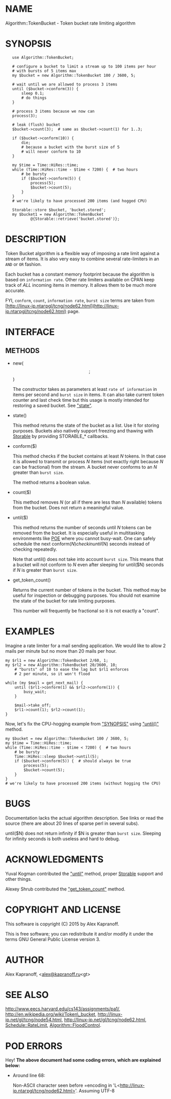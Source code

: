 # NAME

Algorithm::TokenBucket - Token bucket rate limiting algorithm

# SYNOPSIS

       use Algorithm::TokenBucket;

       # configure a bucket to limit a stream up to 100 items per hour
       # with bursts of 5 items max
       my $bucket = new Algorithm::TokenBucket 100 / 3600, 5;

       # wait until we are allowed to process 3 items
       until ($bucket->conform(3)) {
           sleep 0.1;
           # do things
       }
    
       # process 3 items because we now can
       process(3);

       # leak (flush) bucket
       $bucket->count(3);  # same as $bucket->count(1) for 1..3;

       if ($bucket->conform(10)) {
           die;
           # because a bucket with the burst size of 5
           # will never conform to 10
       }

       my $time = Time::HiRes::time;
       while (Time::HiRes::time - $time < 7200) {  # two hours
           # be bursty
           if ($bucket->conform(5)) {
               process(5);
               $bucket->count(5);
           }
       }
       # we're likely to have processed 200 items (and hogged CPU)

       Storable::store $bucket, 'bucket.stored';
       my $bucket1 = new Algorithm::TokenBucket
               @{Storable::retrieve('bucket.stored')};

# DESCRIPTION

Token Bucket algorithm is a flexible way of imposing a rate limit
against a stream of items. It is also very easy to combine several
rate-limiters in an `AND` or `OR` fashion.

Each bucket has a constant memory footprint because the
algorithm is based on `information rate`.
Other rate limiters available on CPAN keep track of _ALL_ incoming
items in memory. It allows them to be much more accurate.

FYI, `conform`, `count`, `information rate`, `burst size` terms are
taken from [http://linux-ip.ntaгрgl/tcng/node62.html](http://linux-ip.ntaгрgl/tcng/node62.html) page.

# INTERFACE

## METHODS

- new($$;$$)

    The constructor takes as parameters at least `rate of information` in
    items per second and `burst size` in items. It can also take current
    token counter and last check time but this usage is mostly intended for
    restoring a saved bucket. See ["state"](#state).

- state()

    This method returns the state of the bucket as a list. Use it for storing purposes.
    Buckets also natively support freezing and thawing with [Storable](https://metacpan.org/pod/Storable) by
    providing STORABLE\_\* callbacks.

- conform($)

    This method checks if the bucket contains at least _N_ tokens. In that
    case it is allowed to transmit or process _N_ items (not
    exactly right because _N_ can be fractional) from the stream. A bucket never
    conforms to an _N_ greater than `burst size`.

    The method returns a boolean value.

- count($)

    This method removes _N_ (or all if there are less than _N_ available) tokens from the bucket.
    Does not return a meaningful value.

- until($)

    This method returns the number of seconds until _N_ tokens can be removed from the bucket.
    It is especially useful in multitasking environments like [POE](https://metacpan.org/pod/POE) where you
    cannot busy-wait. One can safely schedule the next conform($N) check in until($N)
    seconds instead of checking repeatedly.

    Note that until() does not take into account `burst size`. This means
    that a bucket will not conform to _N_ even after sleeping for until($N)
    seconds if _N_ is greater than `burst size`.

- get\_token\_count()

    Returns the current number of tokens in the bucket. This method may be
    useful for inspection or debugging purposes. You should not examine
    the state of the bucket for rate limiting purposes.

    This number will frequently be fractional so it is not exactly a
    "count".

# EXAMPLES

Imagine a rate limiter for a mail sending application. We would like to
allow 2 mails per minute but no more than 20 mails per hour.

    my $rl1 = new Algorithm::TokenBucket 2/60, 1;
    my $rl2 = new Algorithm::TokenBucket 20/3600, 10;
        # "bursts" of 10 to ease the lag but $rl1 enforces
        # 2 per minute, so it won't flood

    while (my $mail = get_next_mail) {
        until ($rl1->conform(1) && $rl2->conform(1)) {
            busy_wait;
        }

        $mail->take_off;
        $rl1->count(1); $rl2->count(1);
    }

Now, let's fix the CPU-hogging example from ["SYNOPSIS"](#synopsis) using
["until()"](#until) method.

    my $bucket = new Algorithm::TokenBucket 100 / 3600, 5;
    my $time = Time::HiRes::time;
    while (Time::HiRes::time - $time < 7200) {  # two hours
        # be bursty
        Time::HiRes::sleep $bucket->until(5);
        if ($bucket->conform(5)) {  # should always be true
            process(5);
            $bucket->count(5);
        }
    }
    # we're likely to have processed 200 items (without hogging the CPU)

# BUGS

Documentation lacks the actual algorithm description. See links or read
the source (there are about 20 lines of sparse perl in several subs).

until($N) does not return infinity if $N is greater than `burst
size`. Sleeping for infinity seconds is both useless and hard to
debug.

# ACKNOWLEDGMENTS

Yuval Kogman contributed the ["until"](#until) method, proper [Storable](https://metacpan.org/pod/Storable) support
and other things.

Alexey Shrub contributed the ["get\_token\_count"](#get_token_count) method.

# COPYRIGHT AND LICENSE

This software is copyright (C) 2015 by Alex Kapranoff.

This is free software; you can redistribute it and/or modify it under
the terms GNU General Public License version 3.

# AUTHOR

Alex Kapranoff, &lt;alex@kapranoff.ru&lt;gt>

# SEE ALSO

http://www.eecs.harvard.edu/cs143/assignments/pa1/,
http://en.wikipedia.org/wiki/Token\_bucket,
http://linux-ip.net/gl/tcng/node54.html,
http://linux-ip.net/gl/tcng/node62.html,
[Schedule::RateLimit](https://metacpan.org/pod/Schedule::RateLimit), [Algorithm::FloodControl](https://metacpan.org/pod/Algorithm::FloodControl).

# POD ERRORS

Hey! **The above document had some coding errors, which are explained below:**

- Around line 68:

    Non-ASCII character seen before =encoding in 'L&lt;http://linux-ip.ntaгрgl/tcng/node62.html>'. Assuming UTF-8
